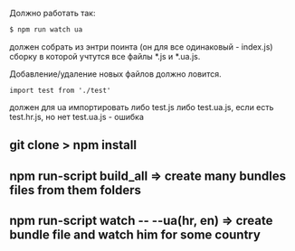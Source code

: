 Должно работать так:
```sh
$ npm run watch ua
```

должен собрать из энтри поинта (он для все одинаковый - index.js) сборку в которой учтутся все файлы *.js и *.ua.js.

Добавление/удаление новых файлов должно ловится.
```
import test from './test'
```

должен для ua импортировать либо test.js либо test.ua.js, если есть test.hr.js, но нет test.ua.js - ошибка

## git clone > npm install

## npm run-script build_all => create many bundles files from them folders
## npm run-script watch -- --ua(hr, en) => create bundle file and watch him for some country
